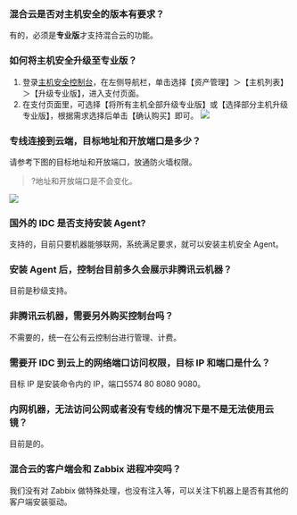 ### 混合云是否对主机安全的版本有要求？
有的，必须是**专业版**才支持混合云的功能。

### 如何将主机安全升级至专业版？
1. 登录[主机安全控制台](https://console.cloud.tencent.com/cwp/asset/machine)，在左侧导航栏，单击选择【资产管理】＞【主机列表】＞【升级专业版】，进入支付页面。
2. 在支付页面里，可选择【将所有主机全部升级专业版】或【选择部分主机升级专业版】，根据需求选择后单击【确认购买】即可。
![](https://main.qcloudimg.com/raw/09ef9f54c46f6638f621f2768adc8df3.png)

### 专线连接到云端，目标地址和开放端口是多少？
请参考下图的目标地址和开放端口，放通防火墙权限。
>?地址和开放端口是不会变化。

![](https://main.qcloudimg.com/raw/51ccf8ec389456ab29d236f33de3d691.png)

### 国外的 IDC 是否支持安装 Agent?
支持的，目前只要机器能够联网，系统满足要求，就可以安装主机安全 Agent。

### 安装 Agent 后，控制台目前多久会展示非腾讯云机器？
目前是秒级支持。

### 非腾讯云机器，需要另外购买控制台吗？
不需要的，统一在公有云控制台进行管理、计费。

### 需要开 IDC 到云上的网络端口访问权限，目标 IP 和端口是什么？
目标 IP 是安装命令内的 IP，端口5574 80 8080 9080。

### 内网机器，无法访问公网或者没有专线的情况下是不是无法使用云镜？
目前是的。

### 混合云的客户端会和 Zabbix 进程冲突吗？
我们没有对 Zabbix 做特殊处理，也没有注入等，可以关注下机器上是否有其他的客户端安装驱动。
